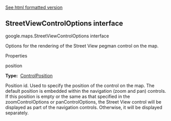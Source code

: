 [See html formatted version](https://huasofoundries.github.io/google-maps-documentation/StreetViewControlOptions.html)


StreetViewControlOptions interface
----------------------------------

google.maps.StreetViewControlOptions interface

Options for the rendering of the Street View pegman control on the map.

Properties

position

**Type:**  [ControlPosition](https://github.com/amenadiel/google-maps-documentation/blob/master/docs/ControlPosition.md)

Position id. Used to specify the position of the control on the map. The default position is embedded within the navigation (zoom and pan) controls. If this position is empty or the same as that specified in the zoomControlOptions or panControlOptions, the Street View control will be displayed as part of the navigation controls. Otherwise, it will be displayed separately.